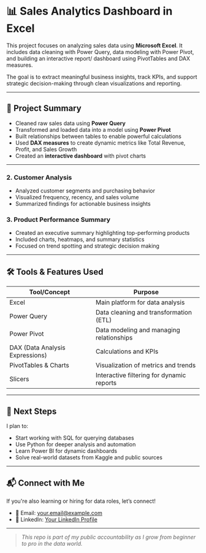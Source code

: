# 📊 Sales Analytics Dashboard in Excel

This project focuses on analyzing sales data using **Microsoft Excel**. It includes data cleaning with Power Query, data modeling with Power Pivot, and building an interactive report/ dashboard using PivotTables and DAX measures.

The goal is to extract meaningful business insights, track KPIs, and support strategic decision-making through clean visualizations and reporting.

---

## 🧾 Project Summary

- Cleaned raw sales data using **Power Query**
- Transformed and loaded data into a model using **Power Pivot**
- Built relationships between tables to enable powerful calculations
- Used **DAX measures** to create dynamic metrics like Total Revenue, Profit, and Sales Growth
- Created an **interactive dashboard** with  pivot charts

---



### 2. Customer Analysis
- Analyzed customer segments and purchasing behavior
- Visualized frequency, recency, and sales volume
- Summarized findings for actionable business insights

### 3. Product Performance Summary
- Created an executive summary highlighting top-performing products
- Included charts, heatmaps, and summary statistics
- Focused on trend spotting and strategic decision making

---

## 🛠️ Tools & Features Used

| Tool/Concept       | Purpose                                      |
|--------------------|----------------------------------------------|
| Excel              | Main platform for data analysis              |
| Power Query        | Data cleaning and transformation (ETL)       |
| Power Pivot        | Data modeling and managing relationships     |
| DAX (Data Analysis Expressions) | Calculations and KPIs         |
| PivotTables & Charts | Visualization of metrics and trends       |
| Slicers            | Interactive filtering for dynamic reports    |

---

## 🚀 Next Steps

I plan to:
- Start working with SQL for querying databases
- Use Python for deeper analysis and automation
- Learn Power BI for dynamic dashboards
- Solve real-world datasets from Kaggle and public sources

---

## 📬 Connect with Me

If you're also learning or hiring for data roles, let’s connect!

- 📧 Email: your.email@example.com
- 🔗 LinkedIn: [Your LinkedIn Profile](https://www.linkedin.com/in/yourname)

---

> _This repo is part of my public accountability as I grow from beginner to pro in the data world._
